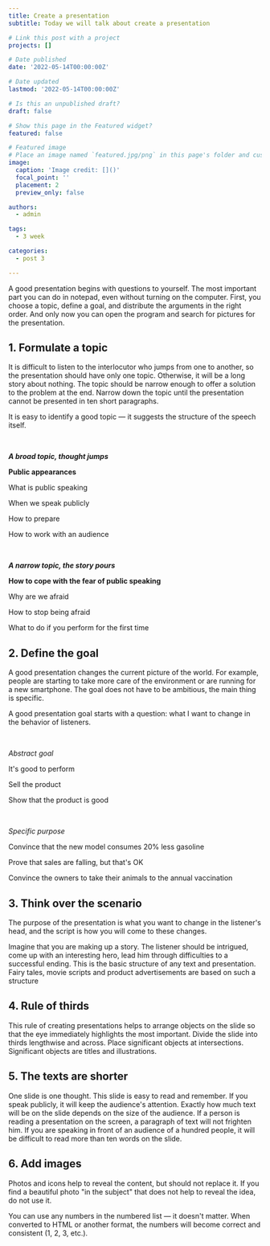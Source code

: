 ```yaml
---
title: Create a presentation
subtitle: Today we will talk about сreate a presentation

# Link this post with a project
projects: []

# Date published
date: '2022-05-14T00:00:00Z'

# Date updated
lastmod: '2022-05-14T00:00:00Z'

# Is this an unpublished draft?
draft: false

# Show this page in the Featured widget?
featured: false

# Featured image
# Place an image named `featured.jpg/png` in this page's folder and customize its options here.
image:
  caption: 'Image credit: []()'
  focal_point: ''
  placement: 2
  preview_only: false

authors:
  - admin

tags:
  - 3 week

categories:
  - post 3

---
```


A good presentation begins with questions to yourself. The most important part you can do in notepad, even without turning on the computer. First, you choose a topic, define a goal, and distribute the arguments in the right order. And only now you can open the program and search for pictures for the presentation.
## **1. Formulate a topic**

It is difficult to listen to the interlocutor who jumps from one to another, so the presentation should have only one topic. Otherwise, it will be a long story about nothing. The topic should be narrow enough to offer a solution to the problem at the end. Narrow down the topic until the presentation cannot be presented in ten short paragraphs.

It is easy to identify a good topic — it suggests the structure of the speech itself.

&nbsp;

***A broad topic, thought jumps***

**Public appearances**

What is public speaking

When we speak publicly

How to prepare

How to work with an audience

&nbsp;

***A narrow topic, the story pours***


**How to cope with the fear of public speaking**

Why are we afraid

How to stop being afraid

What to do if you perform for the first time

## **2. Define the goal**
A good presentation changes the current picture of the world. For example, people are starting to take more care of the environment or are running for a new smartphone. The goal does not have to be ambitious, the main thing is specific.

A good presentation goal starts with a question: what I want to change in the behavior of listeners.

&nbsp;

*Abstract goal*

It's good to perform

Sell the product

Show that the product is good

&nbsp;

*Specific purpose*

Convince that the new model consumes 20% less gasoline

Prove that sales are falling, but that's OK

Convince the owners to take their animals to the annual vaccination

## **3. Think over the scenario**

The purpose of the presentation is what you want to change in the listener's head, and the script is how you will come to these changes.

Imagine that you are making up a story. The listener should be intrigued, come up with an interesting hero, lead him through difficulties to a successful ending. This is the basic structure of any text and presentation. Fairy tales, movie scripts and product advertisements are based on such a structure

## **4. Rule of thirds**

This rule of creating presentations helps to arrange objects on the slide so that the eye immediately highlights the most important. Divide the slide into thirds lengthwise and across. Place significant objects at intersections. Significant objects are titles and illustrations.

## **5. The texts are shorter**

One slide is one thought. This slide is easy to read and remember. If you speak publicly, it will keep the audience's attention. Exactly how much text will be on the slide depends on the size of the audience. If a person is reading a presentation on the screen, a paragraph of text will not frighten him. If you are speaking in front of an audience of a hundred people, it will be difficult to read more than ten words on the slide.

## **6. Add images**

Photos and icons help to reveal the content, but should not replace it. If you find a beautiful photo "in the subject" that does not help to reveal the idea, do not use it.

You can use any numbers in the numbered list — it doesn't matter. When converted to HTML or another format, the numbers will become correct and consistent (1, 2, 3, etc.).
















